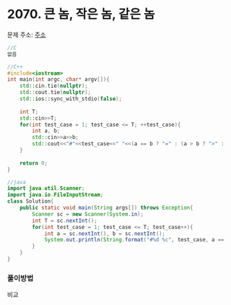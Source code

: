 # 2070. 큰 놈, 작은 놈, 같은 놈

문제 주소: [주소](https://swexpertacademy.com/main/code/problem/problemDetail.do?contestProbId=AV5QQ6qqA40DFAUq&categoryId=AV5QQ6qqA40DFAUq&categoryType=CODE)

```c
//C
없음
```

```c++
//C++
#include<iostream>
int main(int argc, char* argv[]){
    std::cin.tie(nullptr);
    std::cout.tie(nullptr);
    std::ios::sync_with_stdio(false);
    
    int T;
    std::cin>>T;
    for(int test_case = 1; test_case <= T; ++test_case){
    	int a, b;
        std::cin>>a>>b;
        std::cout<<"#"<<test_case<<" "<<(a == b ? "=" : (a > b ? ">" : "<"))<<"\n";
    }
    
    return 0;
}
```

```java
//java
import java.util.Scanner;
import java.io.FileInputStream;
class Solution{
	public static void main(String args[]) throws Exception{
		Scanner sc = new Scanner(System.in);
		int T = sc.nextInt();
		for(int test_case = 1; test_case <= T; test_case++){
			int a = sc.nextInt(), b = sc.nextInt();
            System.out.println(String.format("#%d %c", test_case, a == b ? '=' : (a>b ? '>' : '<')));
		}
	}
}
```



### 풀이방법

비교
